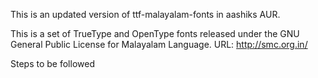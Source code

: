 This is an updated version of ttf-malayalam-fonts in aashiks AUR. 

This is a set of TrueType and OpenType fonts released under the GNU General Public License for Malayalam Language.
URL: http://smc.org.in/

Steps to be followed

<TODO>
